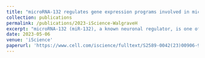 ```yaml
---
title: "microRNA-132 regulates gene expression programs involved in microglial homeostasis"
collection: publications
permalink: /publications/2023-iScience-WalgraveH
excerpt: "microRNA-132 (miR-132), a known neuronal regulator, is one of the most robustly downregulated microRNAs (miRNAs) in the brain of Alzheimer's disease (AD) patients. Increasing miR-132 in AD mouse brain ameliorates amyloid and Tau pathologies, and also restores adult hippocampal neurogenesis and memory deficits. However, the functional pleiotropy of miRNAs requires in-depth analysis of the effects of miR-132 supplementation before it can be moved forward for AD therapy. We employ here miR-132 loss- and gain-of-function approaches using single-cell transcriptomics, proteomics, and in silico AGO-CLIP datasets to identify molecular pathways targeted by miR-132 in mouse hippocampus. We find that miR-132 modulation significantly affects the transition of microglia from a disease-associated to a homeostatic cell state. We confirm the regulatory role of miR-132 in shifting microglial cell states using human microglial cultures derived from induced pluripotent stem cells."
date: 2023-05-06
venue: 'iScience'
paperurl: 'https://www.cell.com/iscience/fulltext/S2589-0042(23)00906-9?_returnURL=https%3A%2F%2Flinkinghub.elsevier.com%2Fretrieve%2Fpii%2FS2589004223009069%3Fshowall%3Dtrue'
---
```

